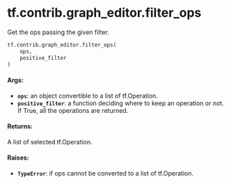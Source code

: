 <div itemscope itemtype="http://developers.google.com/ReferenceObject">
<meta itemprop="name" content="tf.contrib.graph_editor.filter_ops" />
<meta itemprop="path" content="Stable" />
</div>

# tf.contrib.graph_editor.filter_ops

Get the ops passing the given filter.

``` python
tf.contrib.graph_editor.filter_ops(
    ops,
    positive_filter
)
```

<!-- Placeholder for "Used in" -->


#### Args:


* <b>`ops`</b>: an object convertible to a list of tf.Operation.
* <b>`positive_filter`</b>: a function deciding where to keep an operation or not.
  If True, all the operations are returned.

#### Returns:

A list of selected tf.Operation.


#### Raises:


* <b>`TypeError`</b>: if ops cannot be converted to a list of tf.Operation.